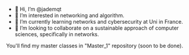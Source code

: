 - 👋 Hi, I’m @jademqt
- 👀 I’m interested in networking and algorithm.
- 🌱 I’m currently learning networks and cybersecurity at Uni in France.
- 💞️ I’m looking to collaborate on a sustainable approach of computer sciences, specifically in networks.

You'll find my master classes in "Master_1" repository (soon to be done).

